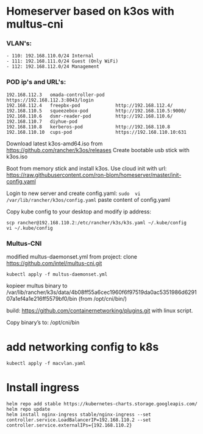 # Homeserver based on k3os with multus-cni

### VLAN's:
```
- 110: 192.168.110.0/24 Internal
- 111: 192.168.111.0/24 Guest (Only WiFi)
- 112: 192.168.112.0/24 Management
```

### POD ip's and URL's:
```
192.168.112.3   omada-controller-pod    https://192.168.112.3:8043/login
192.168.112.4   freepbx-pod             http://192.168.112.4/
192.168.110.5   squeezebox-pod          http://192.168.110.5:9000/
192.168.110.6   dsmr-reader-pod         http://192.168.110.6/
192.168.110.7   diyhue-pod              
192.168.110.8   kerberos-pod            http://192.168.110.8
192.168.110.10  cups-pod                https://192.168.110.10:631
```

Download latest k3os-amd64.iso from https://github.com/rancher/k3os/releases
Create bootable usb stick with k3os.iso

Boot from memory stick and install k3os.
Use cloud init with url: https://raw.githubusercontent.com/ron-blom/homeserver/master/init-config.yaml

Login to new server and create config.yaml:
`sudo  vi /var/lib/rancher/k3os/config.yaml`
paste content of config.yaml

Copy kube config to your desktop and modify ip address:
```
scp rancher@192.168.110.2:/etc/rancher/k3s/k3s.yaml ~/.kube/config
vi ~/.kube/config
```

### Multus-CNI
modified multus-daemonset.yml from project: clone https://github.com/intel/multus-cni.git

`kubectl apply -f multus-daemonset.yml`

kopieer multus binary to /var/lib/rancher/k3s/data/4b08ff55a6cec1960f6f97519da0ac5351986d629107a1ef4a1e216ff5579bf0/bin (from /opt/cni/bin/)

build: https://github.com/containernetworking/plugins.git
with linux script.

Copy binary’s to: /opt/cni/bin

# add networking config to k8s
```
kubectl apply -f macvlan.yaml
```

# Install ingress
```
helm repo add stable https://kubernetes-charts.storage.googleapis.com/
helm repo update
helm install nginx-ingress stable/nginx-ingress --set controller.service.LoadBalancerIP=192.168.110.2 --set controller.service.externalIPs={192.168.110.2}
```